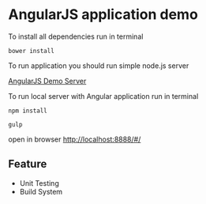 # AngularJS application demo

To install all dependencies run in terminal

```
bower install
```

To run application you should run simple node.js server

[AngularJS Demo Server](https://github.com/m00nst3r/angularjs-demo-server)


To run local server with Angular application run in terminal
 
`npm install`

`gulp`

open in browser [http://localhost:8888/#/](http://localhost:8888/#/)

## Feature

* Unit Testing
* Build System